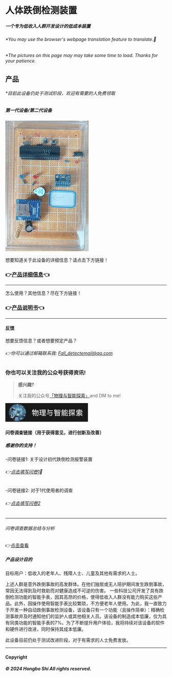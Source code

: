 # 人体跌倒检测装置

##### 一个专为低收入人群开发设计的低成本装置

###### *You may use the browser's webpage translation feature to translate.🙂

###### *The pictures on this page may may take some time to load. Thanks for your patience.






## 产品

###### *目前此设备仍处于测试阶段，欢迎有需要的人免费领取

##### 第一代设备/第二代设备

 ![DATA](V11.png)

想要知道关于此设备的详细信息？请点击下方链接！

### 👉[产品详细信息](https://esperaa.github.io/fallingdetect/)👈

---

怎么使用？其他信息？尽在下方链接！

### 👉[产品说明书](https://esperaa.github.io/WebextensionforAutome-/)👈

---

#### 反馈
想要反馈信息？或者想要预定产品？
###### 👉你可以通过邮箱联系我: Fall_detectemail@qq.com


### 你也可以关注我的公众号获得资讯!

> **感兴趣?**
> 
> 关注我的公众号[「物理与智能探索」](https://mp.weixin.qq.com/s/3Xchh00gAuqtd4T-2_1xkQ)and DM to me!
> 

![DATA](ofc2.png)

#### 问卷调查链接（用于获得意见，进行创新及改善）
##### 感谢你的支持！

-问卷链接1: 关于设计初代跌倒检测报警装置
###### 👉[点击填写问卷1](https://v.wjx.cn/vm/Q2Frjo2.aspx#)📝

-问卷链接2: 对于1代使用者的调查
###### 👉[点击填写问卷2](https://www.wjx.cn/vm/Q72F9Z0.aspx# )

---
###### 问卷调查数据总结与分析
👉[点击查看](https://esperaa.github.io/Datacollection/)

##### 产品设计目的
目标用户：低收入的老年人、残障人士、儿童及其他有需求的人士。

上述人群是意外跌倒事故的高发群体。在他们独居或无人陪护期间发生跌倒事故，常因无法得到及时救助而对健康造成不可逆的伤害。
一些科技公司开发了具有跌倒检测功能的智能手表，因其高昂的价格，使得低收入人群没有能力购买这些产品。此外，因操作使用智能手表比较繁琐，不方便老年人使用。为此，我一直致力于开发一种自动跌倒事故检测设备，该设备只有一个功能（且操作简单）：精确检测事故并及时通知他们的监护人或其他相关人员。该设备的制造成本低廉，仅为具有同类功能的智能手表的7%。为了不断提升用户体验，我将持续对该设备的软件和硬件进行改进，同时保持其成本低廉。

此设备目前仍处于测试改进阶段，对于有需求的人士免费发放。 

---

#### Copyright

**_© 2024 Hongbo Shi All rights reserved._**

